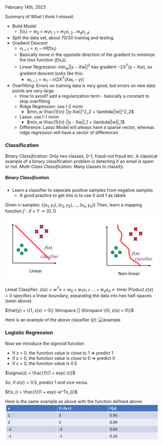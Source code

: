 February 14th, 2023

Summary of What I think I missed:
- Build Model
	- $f(x_i) = w_0 + w_1x_{i,1} + w_2x_{i,2} \dots w_dx_{i, d}$ 
- Split the data set, about 70/30 training and testing.
- Gradient Descent
	- $x_{t+1} = x_t - n \nabla f(x_t)$ 
	- Basically move in the opposite direction of the gradient to minimize the loss function ($f(x_t)$).
	- Linear Regression: $min_w ||y - Xw||^2$ has gradient $-2X^T(y-Xw)$, so gradient descent looks like this:
		- $w_{t+1} = w_t - n(2X^T(Xw_t - y))$
- Overfitting: Errors on training data is very good, but errors on new data points are very large.
	- How to avoid? add a regularization term - basically a constant to stop overfitting
	- Ridge Regression: use l-2 norm
		- $min_w \frac{1}{n} ||y-Xw||^2_2 + \lambda||w||^2_2$ 
	- Lasso: use l-1 norm
		- $min_w \frac{1}{n} ||y - Xw||_1 + \lambda||w||_1$
	- Difference: Lasso Model will always have a sparse vector, whereas ridge regression will have a vector of differences

### Classification

*Binary Classification*: Only two classes, 0-1, fraud-not fraud etc.
A classical example of a binary classification problem is detecting if an email is spam or not.
*Multi-Class Classification*: Many classes to classify.

##### Binary Classification
- Learn a classifier to seperate positive samples from negative samples
	- A good practice to get into is to use 0 and 1 as labels

Given n-samples: $\{(x_1, y_1), (x_2, y_2), \dots , (x_n, y_n)\}$
Then, learn a mapping function $f: X \times Y \rightarrow \{0, 1\}$ 
 ![examples](images/classification_examples.png)

Lineat Classifier: $z(x) = w^Tx = w_0 + w_1x_1 + \dots + w_dx_d$ <- Inner Product
$z(x) = 0$ specifies a linear boundary, separating the data into two half-spaces (seen above).

$\hat{y} = \{1, z(x) > 0\} \thinspace || \thinspace \{0, z(x) < 0\}$

Here is an example of the above classifier ($\hat{y}$):
![example](mages/y_hat_ex.png)

### Logistic Regression

Now we introduce the sigmoid function

- If z > 0, the function value is close to 1 => predict 1
- if z < 0, the function value is close to 0 => predict 0
- if z = 0, the function value is 0.5

$\sigma(z) = \frac{1}{1 + exp(-z)}$ 

So, if $\sigma(z) > 0.5$, predict 1 and vice versa.

$f(x_i) = \frac{1}{1 + exp(-w^Tx_i)}$

Here is the same example as above with the function defined above:
![example](images/sigmoid.png)

